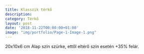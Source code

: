 ```yaml
---
title: Klasszik térkő
description: 
category: Térkő
layout: post
date: '2018-11-22T00:00:00+01:00'
image: "img/portfolio/Page-1-Image-1.png"
---
```

20x10x6 cm Alap szín szürke, ettől eltérő szín esetén +35% felár.
